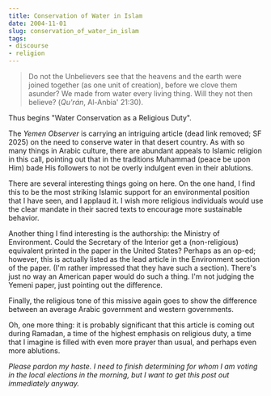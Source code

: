 ```yaml
---
title: Conservation of Water in Islam
date: 2004-11-01
slug: conservation_of_water_in_islam
tags:
- discourse
- religion
---
```


> Do not the Unbelievers see that the heavens and the earth were joined together
> (as one unit of creation), before we clove them asunder? We made from water
> every living thing. Will they not then believe?  (_Qu'r&aacute;n_, Al-Anbia'
> 21:30).

Thus begins "Water Conservation as a Religious Duty".

<!-- truncate -->

The _Yemen Observer_ is carrying an intriguing article (dead link removed; SF
2025) on the need to conserve water in that desert country. As with so many
things in Arabic culture, there are abundant appeals to Islamic religion in this
call, pointing out that in the traditions Muhammad (peace be upon Him) bade His
followers to not be overly indulgent even in their ablutions.

There are several interesting things going on here. On the one hand, I find this
to be the most striking Islamic support for an environmental position that I
have seen, and I applaud it. I wish more religious individuals would use the
clear mandate in their sacred texts to encourage more sustainable behavior.

Another thing I find interesting is the authorship: the Ministry of Environment.
Could the Secretary of the Interior get a (non-religious) equivalent printed in
the paper in the United States? Perhaps as an op-ed; however, this is actually
listed as the lead article in the Environment section of the paper. (I'm rather
impressed that they have such a section). There's just no way an American paper
would do such a thing. I'm not judging the Yemeni paper, just pointing out the
difference.

Finally, the religious tone of this missive again goes to show the difference
between an average Arabic government and western governments.

Oh, one more thing: it is probably significant that this article is coming out
during Ramadan, a time of the highest emphasis on religious duty, a time that I
imagine is filled with even more prayer than usual, and perhaps even more
ablutions.

_Please pardon my haste. I need to finish determining for whom I am voting in
the local elections in the morning, but I want to get this post out immediately
anyway._
